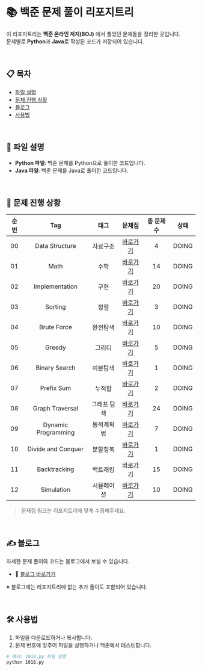 # 📚 백준 문제 풀이 리포지트리

이 리포지트리는 **백준 온라인 저지(BOJ)** 에서 풀었던 문제들을 정리한 곳입니다.  
문제별로 **Python**과 **Java**로 작성된 코드가 저장되어 있습니다.

<br>

## 📋 목차
- [파일 설명](#파일-설명)
- [문제 진행 상황](#문제-진행-상황)
- [블로그](#블로그)
- [사용법](#사용법)

<br>

## 📂 파일 설명
- **Python 파일**: 백준 문제를 Python으로 풀이한 코드입니다.
- **Java 파일**: 백준 문제를 Java로 풀이한 코드입니다.

<br>

## 🏃 문제 진행 상황

| 순번 | Tag                   | 태그         | 문제집          | 총 문제 수 | 상태  |
|:---:|:----------------------:|:------------:|:---------------:|:----------:|:-----:|
| 00  | Data Structure          | 자료구조     | [바로가기](#)    | 4          | DOING |
| 01  | Math                    | 수학         | [바로가기](#)    | 14         | DOING |
| 02  | Implementation          | 구현         | [바로가기](#)    | 20         | DOING |
| 03  | Sorting                 | 정렬         | [바로가기](#)    | 3          | DOING |
| 04  | Brute Force             | 완전탐색     | [바로가기](#)    | 10         | DOING |
| 05  | Greedy                  | 그리디       | [바로가기](#)    | 5          | DOING |
| 06  | Binary Search           | 이분탐색     | [바로가기](#)    | 1          | DOING |
| 07  | Prefix Sum              | 누적합       | [바로가기](#)    | 2          | DOING |
| 08  | Graph Traversal         | 그래프 탐색  | [바로가기](#)    | 24         | DOING |
| 09  | Dynamic Programming     | 동적계획법   | [바로가기](#)    | 7          | DOING |
| 10  | Divide and Conquer      | 분할정복     | [바로가기](#)    | 1          | DOING |
| 11  | Backtracking            | 백트래킹     | [바로가기](#)    | 15         | DOING |
| 12  | Simulation              | 시뮬레이션   | [바로가기](#)    | 10         | DOING |

> 문제집 링크는 리포지트리에 맞게 수정해주세요.

<br>

## ✍ 블로그

자세한 문제 풀이와 코드는 블로그에서 보실 수 있습니다.

- 🔗 [블로그 바로가기](https://minalgorithm.tistory.com/)

※ 블로그에는 리포지트리에 없는 추가 풀이도 포함되어 있습니다.

<br>

## 🛠 사용법

1. 파일을 다운로드하거나 복사합니다.
2. 문제 번호에 맞추어 파일을 실행하거나 백준에서 테스트합니다.

```bash
# 예시: 1018.py 파일 실행
python 1018.py
